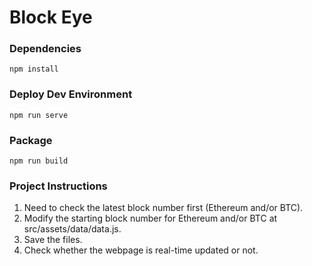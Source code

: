 

# Block Eye

### Dependencies
```
npm install
```

### Deploy Dev Environment
```
npm run serve
```

### Package
```
npm run build
```



### Project Instructions

1. Need to check the latest block number first (Ethereum and/or BTC).
2. Modify the starting block number for Ethereum and/or BTC at src/assets/data/data.js.
3. Save the files.
4. Check whether the webpage is real-time updated or not.
```
